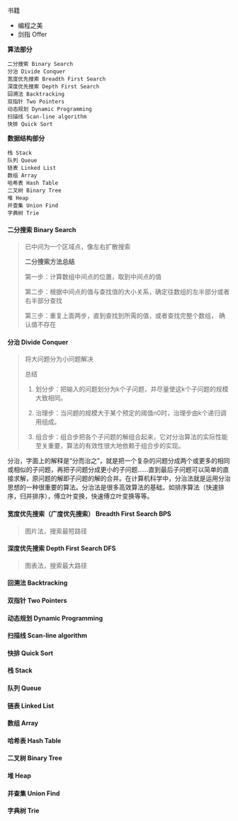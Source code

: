 书籍

- 编程之美
- 剑指 Offer



**算法部分**

```text
二分搜索 Binary Search 
分治 Divide Conquer 
宽度优先搜索 Breadth First Search 
深度优先搜索 Depth First Search
回溯法 Backtracking 
双指针 Two Pointers 
动态规划 Dynamic Programming 
扫描线 Scan-line algorithm
快排 Quick Sort
```

**数据结构部分**

```text
栈 Stack
队列 Queue
链表 Linked List 
数组 Array 
哈希表 Hash Table
二叉树 Binary Tree  
堆 Heap
并查集 Union Find
字典树 Trie
```



#### 二分搜索 Binary Search 

> 已中间为一个区域点，像左右扩散搜索
>
> **二分搜索方法总结**
>
> 第一步：计算数组中间点的位置，取到中间点的值
>
> 第二步：根据中间点的值与查找值的大小关系，确定往数组的左半部分或者右半部分查找
>
> 第三步：重复上面两步，直到查找到所需的值，或者查找完整个数组， 确认值不存在

#### 分治 Divide Conquer 

> 将大问题分为小问题解决
>
> 总结
>
> 1. 划分步：把输入的问题划分为k个子问题，并尽量使这k个子问题的规模大致相同。
>
> 2. 治理步：当问题的规模大于某个预定的阈值n0时，治理步由k个递归调用组成。
> 3. 组合步：组合步把各个子问题的解组合起来，它对分治算法的实际性能至关重要，算法的有效性很大地依赖于组合步的实现。

​	分治，字面上的解释是“分而治之”，就是把一个复杂的问题分成两个或更多的相同或相似的子问题，再把子问题分成更小的子问题……直到最后子问题可以简单的直接求解，原问题的解即子问题的解的合并。在计算机科学中，分治法就是运用分治思想的一种很重要的算法。分治法是很多高效算法的基础，如排序算法（快速排序，归并排序），傅立叶变换，快速傅立叶变换等等。

#### 宽度优先搜索（广度优先搜索） Breadth First Search  BPS

> 图片法，搜索最短路径

#### 深度优先搜索 Depth First Search  DFS

> 图表法，搜索最大路径

#### 回溯法 Backtracking 

#### 双指针 Two Pointers 

#### 动态规划 Dynamic Programming 

#### 扫描线 Scan-line algorithm

#### 快排 Quick Sort



#### 栈 Stack

#### 队列 Queue

#### 链表 Linked List 

#### 数组 Array 

#### 哈希表 Hash Table

#### 二叉树 Binary Tree  

#### 堆 Heap

#### 并查集 Union Find

#### 字典树 Trie
